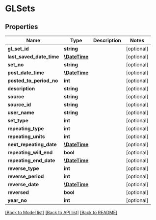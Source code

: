 # GLSets

## Properties
Name | Type | Description | Notes
------------ | ------------- | ------------- | -------------
**gl_set_id** | **string** |  | [optional] 
**last_saved_date_time** | [**\DateTime**](\DateTime.md) |  | [optional] 
**set_no** | **string** |  | [optional] 
**post_date_time** | [**\DateTime**](\DateTime.md) |  | [optional] 
**posted_to_period_no** | **int** |  | [optional] 
**description** | **string** |  | [optional] 
**source** | **string** |  | [optional] 
**source_id** | **string** |  | [optional] 
**user_name** | **string** |  | [optional] 
**set_type** | **int** |  | [optional] 
**repeating_type** | **int** |  | [optional] 
**repeating_units** | **int** |  | [optional] 
**next_repeating_date** | [**\DateTime**](\DateTime.md) |  | [optional] 
**repeating_will_end** | **bool** |  | [optional] 
**repeating_end_date** | [**\DateTime**](\DateTime.md) |  | [optional] 
**reverse_type** | **int** |  | [optional] 
**reverse_period** | **int** |  | [optional] 
**reverse_date** | [**\DateTime**](\DateTime.md) |  | [optional] 
**reversed** | **bool** |  | [optional] 
**year_no** | **int** |  | [optional] 

[[Back to Model list]](../README.md#documentation-for-models) [[Back to API list]](../README.md#documentation-for-api-endpoints) [[Back to README]](../README.md)


